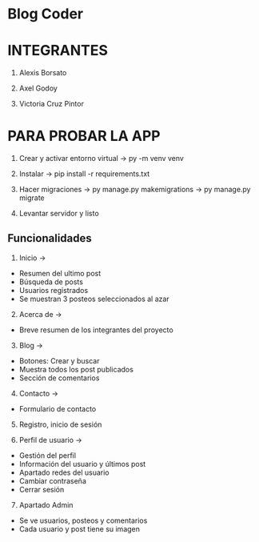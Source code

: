 # Blog Coder

# INTEGRANTES

1. Alexis Borsato

2. Axel Godoy

3. Victoria Cruz Pintor


# PARA PROBAR LA APP

1. Crear y activar entorno virtual → py -m venv venv

2. Instalar → pip install -r requirements.txt

3. Hacer migraciones → py manage.py makemigrations → py manage.py migrate

4. Levantar servidor y listo


## Funcionalidades

1. Inicio →
- Resumen del ultimo post
- Búsqueda de posts
- Usuarios registrados
- Se muestran 3 posteos seleccionados al azar

2. Acerca de →
- Breve resumen de los integrantes del proyecto

3. Blog →
- Botones: Crear y buscar
- Muestra todos los post publicados
- Sección de comentarios

4. Contacto →
- Formulario de contacto

5. Registro, inicio de sesión

6. Perfil de usuario →
- Gestión del perfil
- Información del usuario y últimos post
- Apartado redes del usuario
- Cambiar contraseña
- Cerrar sesión

7. Apartado Admin
- Se ve usuarios, posteos y comentarios
- Cada usuario y post tiene su imagen
